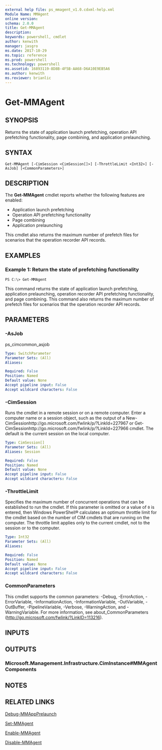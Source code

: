 ```yaml
---
external help file: ps_mmagent_v1.0.cdxml-help.xml
Module Name: MMAgent
online version: 
schema: 2.0.0
title: Get-MMAgent
description: 
keywords: powershell, cmdlet
author: kenwith
manager: jasgro
ms.date: 2017-10-29
ms.topic: reference
ms.prod: powershell
ms.technology: powershell
ms.assetid: 16893119-8D8B-4F5B-AA68-D6A10E9EB5A6
ms.author: kenwith
ms.reviewer: brianlic
---
```


# Get-MMAgent

## SYNOPSIS
Returns the state of application launch prefetching, operation API prefetching functionality, page combining, and application prelaunching.

## SYNTAX

```
Get-MMAgent [-CimSession <CimSession[]>] [-ThrottleLimit <Int32>] [-AsJob] [<CommonParameters>]
```

## DESCRIPTION
The **Get-MMAgent** cmdlet reports whether the following features are enabled: 
- Application launch prefetching 
- Operation API prefetching functionality
- Page combining
- Application prelaunching

This cmdlet also returns the maximum number of prefetch files for scenarios that the operation recorder API records.

## EXAMPLES

### Example 1: Return the state of prefetching functionality
```
PS C:\> Get-MMAgent
```

This command returns the state of application launch prefetching, application prelaunching, operation recorder API prefetching functionality, and page combining.
This command also returns the maximum number of prefetch files for scenarios that the operation recorder API records.

## PARAMETERS

### -AsJob
ps_cimcommon_asjob

```yaml
Type: SwitchParameter
Parameter Sets: (All)
Aliases: 

Required: False
Position: Named
Default value: None
Accept pipeline input: False
Accept wildcard characters: False
```

### -CimSession
Runs the cmdlet in a remote session or on a remote computer.
Enter a computer name or a session object, such as the output of a New-CimSessionhttp://go.microsoft.com/fwlink/p/?LinkId=227967 or Get-CimSessionhttp://go.microsoft.com/fwlink/p/?LinkId=227966 cmdlet.
The default is the current session on the local computer.

```yaml
Type: CimSession[]
Parameter Sets: (All)
Aliases: Session

Required: False
Position: Named
Default value: None
Accept pipeline input: False
Accept wildcard characters: False
```

### -ThrottleLimit
Specifies the maximum number of concurrent operations that can be established to run the cmdlet.
If this parameter is omitted or a value of `0` is entered, then Windows PowerShell® calculates an optimum throttle limit for the cmdlet based on the number of CIM cmdlets that are running on the computer.
The throttle limit applies only to the current cmdlet, not to the session or to the computer.

```yaml
Type: Int32
Parameter Sets: (All)
Aliases: 

Required: False
Position: Named
Default value: None
Accept pipeline input: False
Accept wildcard characters: False
```

### CommonParameters
This cmdlet supports the common parameters: -Debug, -ErrorAction, -ErrorVariable, -InformationAction, -InformationVariable, -OutVariable, -OutBuffer, -PipelineVariable, -Verbose, -WarningAction, and -WarningVariable. For more information, see about_CommonParameters (http://go.microsoft.com/fwlink/?LinkID=113216).

## INPUTS

## OUTPUTS

### Microsoft.Management.Infrastructure.CimInstance#MMAgentComponents

## NOTES

## RELATED LINKS

[Debug-MMAppPrelaunch](./Debug-MMAppPrelaunch.md)

[Set-MMAgent](./Set-MMAgent.md)

[Enable-MMAgent](./Enable-MMAgent.md)

[Disable-MMAgent](./Disable-MMAgent.md)

